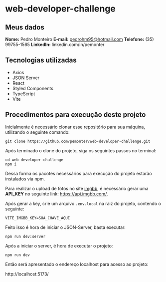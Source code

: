 # web-developer-challenge
## Meus dados

**Nome:** Pedro Monteiro
**E-mail:** pedrohm95@hotmail.com
**Telefone:** (35) 99755-1565
**LinkedIn:** linkedin.com/in/pemonter

## Tecnologias utilizadas

* Axios
* JSON Server
* React
* Styled Components
* TypeScript
* Vite

## Procedimentos para execução deste projeto

Inicialmente é necessário clonar esse repositório para sua máquina, utilizando o seguinte comando: 

```
git clone https://github.com/pemonter/web-developer-challenge.git
```

Após terminado o clone do projeto, siga os seguintes passos no terminal:
```
cd web-developer-challenge
npm i
```

Dessa forma os pacotes necessários para execução do projeto estarão instalados via npm.

Para realizar o upload de fotos no site [imgbb](imgbb.com), é necessário gerar uma **API_KEY** no seguinte link: https://api.imgbb.com/.

Após gerar a key, crie um arquivo ```.env.local``` na raiz do projeto, contendo o seguinte:

```
VITE_IMGBB_KEY=SUA_CHAVE_AQUI
```

Feito isso é hora de iniciar o JSON-Server, basta executar:

```
npm run dev:server
```

Após a iniciar o server, é hora de executar o projeto:

``` 
npm run dev
```

Então será apresentado o endereço localhost para acesso ao projeto:

http://localhost:5173/
